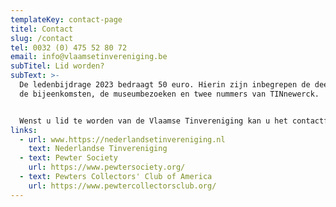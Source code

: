 ```yaml
---
templateKey: contact-page
titel: Contact
slug: /contact
tel: 0032 (0) 475 52 80 72
email: info@vlaamsetinvereniging.be
subTitel: Lid worden?
subText: >-
  De ledenbijdrage 2023 bedraagt 50 euro. Hierin zijn inbegrepen de deelname aan
  de bijeenkomsten, de museumbezoeken en twee nummers van TINnewerck.


  Wenst u lid te worden van de Vlaamse Tinvereniging kan u het contactformulier invullen en doorsturen.
links:
  - url: www.https://nederlandsetinvereniging.nl
    text: Nederlandse Tinvereniging
  - text: Pewter Society
    url: https://www.pewtersociety.org/
  - text: Pewters Collectors' Club of America
    url: https://www.pewtercollectorsclub.org/
---
```

